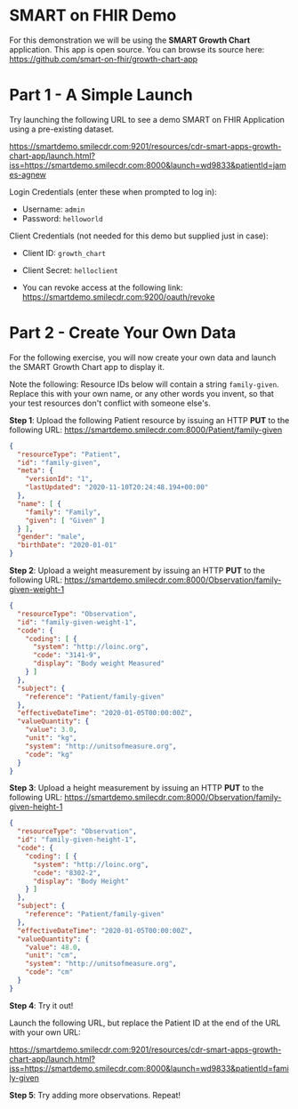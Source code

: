 # SMART on FHIR Demo

For this demonstration we will be using the **SMART Growth Chart** application. This app is open source. You can browse its source here: https://github.com/smart-on-fhir/growth-chart-app

# Part 1 - A Simple Launch

Try launching the following URL to see a demo SMART on FHIR Application using a pre-existing dataset. 

https://smartdemo.smilecdr.com:9201/resources/cdr-smart-apps-growth-chart-app/launch.html?iss=https://smartdemo.smilecdr.com:8000&launch=wd9833&patientId=james-agnew

Login Credentials (enter these when prompted to log in):
  * Username: `admin`
  * Password: `helloworld`
  
Client Credentials (not needed for this demo but supplied just in case):
  * Client ID: `growth_chart`
  * Client Secret: `helloclient`

* You can revoke access at the following link: https://smartdemo.smilecdr.com:9200/oauth/revoke

# Part 2 - Create Your Own Data

For the following exercise, you will now create your own data and launch the SMART Growth Chart app to display it.

Note the following: Resource IDs below will contain a string `family-given`. Replace this with your own name, or any other words you invent, so that your test resources don't conflict with someone else's.

**Step 1**: Upload the following Patient resource by issuing an HTTP **PUT** to the following URL: https://smartdemo.smilecdr.com:8000/Patient/family-given

```json
{
  "resourceType": "Patient",
  "id": "family-given",
  "meta": {
    "versionId": "1",
    "lastUpdated": "2020-11-10T20:24:48.194+00:00"
  },
  "name": [ {
    "family": "Family",
    "given": [ "Given" ]
  } ],
  "gender": "male",
  "birthDate": "2020-01-01"
}
```

**Step 2**: Upload a weight measurement by issuing an HTTP **PUT** to the following URL: https://smartdemo.smilecdr.com:8000/Observation/family-given-weight-1 

```json
{
  "resourceType": "Observation",
  "id": "family-given-weight-1",
  "code": {
    "coding": [ {
      "system": "http://loinc.org",
      "code": "3141-9",
      "display": "Body weight Measured"
    } ]
  },
  "subject": {
    "reference": "Patient/family-given"
  },
  "effectiveDateTime": "2020-01-05T00:00:00Z",
  "valueQuantity": {
    "value": 3.0,
    "unit": "kg",
    "system": "http://unitsofmeasure.org",
    "code": "kg"
  }
}
```

**Step 3**: Upload a height measurement by issuing an HTTP **PUT** to the following URL: https://smartdemo.smilecdr.com:8000/Observation/family-given-height-1 

```json
{
  "resourceType": "Observation",
  "id": "family-given-height-1",
  "code": {
    "coding": [ {
      "system": "http://loinc.org",
      "code": "8302-2",
      "display": "Body Height"
    } ]
  },
  "subject": {
    "reference": "Patient/family-given"
  },
  "effectiveDateTime": "2020-01-05T00:00:00Z",
  "valueQuantity": {
    "value": 48.0,
    "unit": "cm",
    "system": "http://unitsofmeasure.org",
    "code": "cm"
  }
}
```

**Step 4**: Try it out!

Launch the following URL, but replace the Patient ID at the end of the URL with your own URL:

https://smartdemo.smilecdr.com:9201/resources/cdr-smart-apps-growth-chart-app/launch.html?iss=https://smartdemo.smilecdr.com:8000&launch=wd9833&patientId=family-given

**Step 5**: Try adding more observations. Repeat! 
